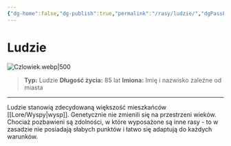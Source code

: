 ```yaml
---
{"dg-home":false,"dg-publish":true,"permalink":"/rasy/ludzie/","dgPassFrontmatter":true}
---
```


# Ludzie

![Czlowiek.webp|500](/img/user/Vault/Grafiki/Lore/Czlowiek.webp)

> **Typ:** Ludzie
> **Długość życia:** 85 lat
> **Imiona:** Imię i nazwisko zależne od miasta

---

Ludzie stanowią zdecydowaną większość mieszkańców [[Lore/Wyspy\|wysp]]. Genetycznie nie zmienili się na przestrzeni wieków. Chociaż pozbawieni są zdolności, w które wyposażone są inne rasy - to w zasadzie nie posiadają słabych punktów i łatwo się adaptują do każdych warunków.